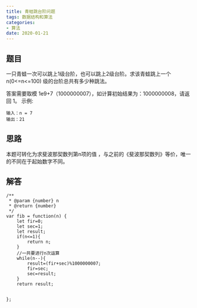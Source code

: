 ```yaml
---
title: 青蛙跳台阶问题
tags: 数据结构和算法
categories: 
- 算法
date: 2020-01-21
---
```


## 题目
一只青蛙一次可以跳上1级台阶，也可以跳上2级台阶。求该青蛙跳上一个 n(0<=n<=100) 级的台阶总共有多少种跳法。

答案需要取模 1e9+7（1000000007），如计算初始结果为：1000000008，请返回 1。
示例:
```
输入：n = 7
输出：21
```

## 思路
本题可转化为求斐波那契数列第n项的值 ，与之前的《斐波那契数列》等价，唯一的不同在于起始数字不同。

## 解答
```
/**
 * @param {number} n
 * @return {number}
 */
var fib = function(n) {
    let fir=0;
    let sec=1;
    let result;
    if(n<=1){
        return n;
    }
    //一共要进行n次运算
    while(n--){
        result=(fir+sec)%1000000007;
        fir=sec;
        sec=result;
    }
    return result;

    
};
```